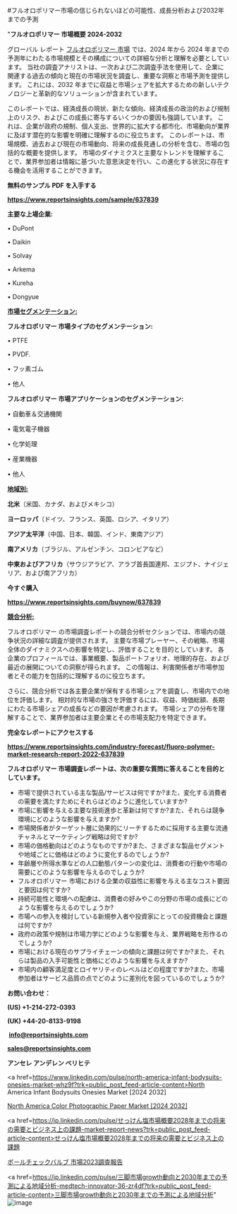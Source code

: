 #フルオロポリマー市場の信じられないほどの可能性、成長分析および2032年までの予測

"<strong>フルオロポリマー 市場概要 2024-2032</strong>

グローバル レポート <a href=https://www.reportsinsights.com/sample/637839>フルオロポリマー 市場</a> では、2024 年から 2024 年までの予測年にわたる市場規模とその構成についての詳細な分析と理解を必要としています。 当社の調査アナリストは、一次および二次調査手法を使用して、企業に関連する過去の傾向と現在の市場状況を調査し、重要な洞察と市場予測を提供します。 これには、2032 年までに収益と市場シェアを拡大​​するための新しいテクノロジーと革新的なソリューションが含まれています。

このレポートでは、経済成長の現状、新たな傾向、経済成長の政治的および規制上のリスク、およびこの成長に寄与するいくつかの要因も強調しています。 これは、企業が政府の規制、個人支出、世界的に拡大する都市化、市場動向が業界に及ぼす潜在的な影響を明確に理解するのに役立ちます。 このレポートは、市場規模、過去および現在の市場動向、将来の成長見通しの分析を含む、市場の包括的な概要を提供します。 市場のダイナミクスと主要なトレンドを理解することで、業界参加者は情報に基づいた意思決定を行い、この進化する状況に存在する機会を活用することができます。

<strong><b>無料のサンプル PDF を入手する</b></strong>

<a href=https://www.reportsinsights.com/sample/637839><strong><u>https://www.reportsinsights.com/sample/637839</u></strong></a>

<strong>主要な上場企業:</strong>

• DuPont

• Daikin

• Solvay

• Arkema

• Kureha

• Dongyue

<strong><u>市場セグメンテーション</u></strong><strong><u>:</u></strong>

<strong>フルオロポリマー 市場タイプのセグメンテーション:</strong>

• PTFE

• PVDF.

• フッ素ゴム

• 他人

<strong>フルオロポリマー 市場アプリケーションのセグメンテーション:</strong>

• 自動車＆交通機関

• 電気電子機器

• 化学処理

• 産業機器

• 他人

<strong><u>地域別</u></strong><strong><u>:</u></strong>

<strong>北米</strong>（米国、カナダ、およびメキシコ）

<strong>ヨーロッパ</strong>（ドイツ、フランス、英国、ロシア、イタリア）

<strong>アジア太平洋</strong>（中国、日本、韓国、インド、東南アジア）

<strong>南アメリカ</strong>（ブラジル、アルゼンチン、コロンビアなど）

<strong>中東およびアフリカ</strong>（サウジアラビア、アラブ首長国連邦、エジプト、ナイジェリア、および南アフリカ）

<strong>今すぐ購入</strong>

<a href=https://www.reportsinsights.com/buynow/637839><strong><u>https://www.reportsinsights.com/buynow/637839</u></strong></a>

<strong><u>競合分析:</u></strong>

フルオロポリマー の市場調査レポートの競合分析セクションでは、市場内の競争状況の詳細な調査が提供されます。 主要な市場プレーヤー、その戦略、市場全体のダイナミクスへの影響を特定し、評価することを目的としています。 各企業のプロフィールでは、事業概要、製品ポートフォリオ、地理的存在、および最近の展開についての洞察が得られます。 この情報は、利害関係者が市場参加者とその能力を包括的に理解するのに役立ちます。

さらに、競合分析では各主要企業が保有する市場シェアを調査し、市場内での地位を評価します。 相対的な市場の強さを評価するには、収益、時価総額、長期にわたる市場シェアの成長などの要因が考慮されます。 市場シェアの分布を理解することで、業界参加者は主要企業とその市場支配力を特定できます。

<strong>完全なレポートにアクセスする</strong>

<a href=https://www.reportsinsights.com/industry-forecast/fluoro-polymer-market-research-report-2022-637839><strong><u><b>https://www.reportsinsights.com/industry-forecast/fluoro-polymer-market-research-report-2022-637839</b></u></strong></a>

<strong><b>フルオロポリマー 市場調査レポートは、次の重要な質問に答えることを目的としています。</b></strong>
<ul>
  <li>市場で提供されている主な製品/サービスは何ですか?また、変化する消費者の需要を満たすためにそれらはどのように進化していますか?</li>
  <li>市場に影響を与える主要な技術進歩と革新は何ですか?また、それらは競争環境にどのような影響を与えますか?</li>
  <li>市場関係者がターゲット層に効果的にリーチするために採用する主要な流通チャネルとマーケティング戦略は何ですか?</li>
  <li>市場の価格動向はどのようなものですか?また、さまざまな製品セグメントや地域ごとに価格はどのように変化するのでしょうか?</li>
  <li>年齢層や所得水準などの人口動態パターンの変化は、消費者の行動や市場の需要にどのような影響を与えるのでしょうか?</li>
  <li>フルオロポリマー 市場における企業の収益性に影響を与える主なコスト要因と要因は何ですか?</li>
  <li>持続可能性と環境への配慮は、消費者の好みやこの分野の市場の成長にどのような影響を与えるのでしょうか?</li>
  <li>市場への参入を検討している新規参入者や投資家にとっての投資機会と課題は何ですか?</li>
  <li>政府の政策や規制は市場力学にどのような影響を与え、業界戦略を形作るのでしょうか?</li>
  <li>市場における現在のサプライチェーンの傾向と課題は何ですか?また、それらは製品の入手可能性と価格にどのような影響を与えますか?</li>
  <li>市場内の顧客満足度とロイヤリティのレベルはどの程度ですか?また、市場参加者はサービス品質の点でどのように差別化を図っているのでしょうか?</li>
</ul>
<strong>お問い合わせ：</strong>

<strong>(US) +1-214-272-0393</strong>

<strong>(UK) +44-20-8133-9198</strong>

<strong> </strong><a href=info@reportsinsights.com><strong><u>info@reportsinsights.com</u></strong></a>

<a href=sales@reportsinsights.com><strong><u>sales@reportsinsights.com</u></strong></a>

<strong>アンセレ アンデレン ベリヒテ</strong>

<a href=https://www.linkedin.com/pulse/north-america-infant-bodysuits-onesies-market-whz9f?trk=public_post_feed-article-content>North America Infant Bodysuits Onesies Market [2024 2032]</a>

<a href=https://www.linkedin.com/pulse/north-america-color-photographic-paper-market-zradf/>North America Color Photographic Paper Market [2024 2032]</a>

<a href=https://jp.linkedin.com/pulse/せっけん塩市場概要2028年までの将来の需要とビジネス上の課題-market-report-news?trk=public_post_feed-article-content>せっけん塩市場概要2028年までの将来の需要とビジネス上の課題</a>

<a href=https://www.linkedin.com/pulse/ボールチェックバルブ-市場2023調査報告-infopulse-daily-360/>ボールチェックバルブ 市場2023調査報告</a>

<a href=https://jp.linkedin.com/pulse/三脚市場growth動向と2030年までの予測による地域分析-medtech-innovator-36-zr4df?trk=public_post_feed-article-content>三脚市場growth動向と2030年までの予測による地域分析</a>"
![image](https://github.com/ahaan12367/RIMarket24/assets/158471582/68b22cca-9537-4350-b2d2-74e9872f6bd5)
